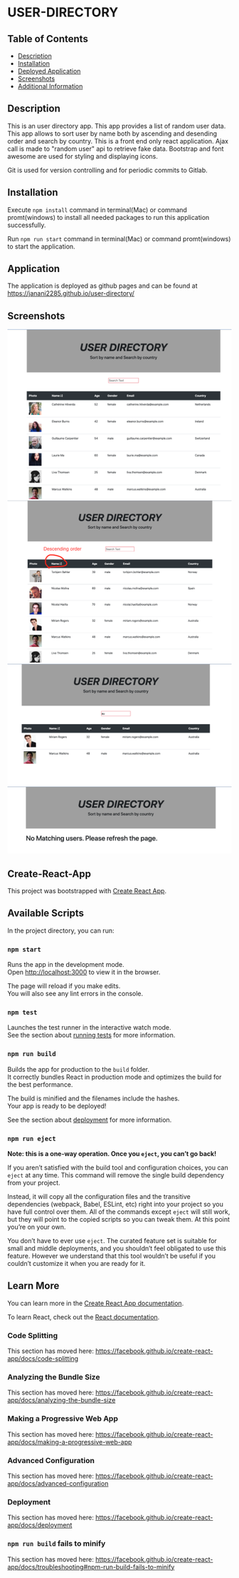 # USER-DIRECTORY

## Table of Contents

* [Description](#description)
* [Installation](#installation)
* [Deployed Application](#application)
* [Screenshots](#screenshots)
* [Additional Information](#Create-React-App)

## Description 

This is an user directory app. This app provides a list of random user data. This app allows to sort user by name both by ascending and desending order and search by country. This is a front end only react application. Ajax call is made to "random user" api to retrieve fake data. Bootstrap and font awesome are used for styling and displaying icons.

Git is used for version controlling and for periodic commits to Gitlab.

## Installation

Execute ``` npm install ``` command in terminal(Mac) or command promt(windows) to install all needed packages to run this application successfully.

Run ``` npm run start ``` command in terminal(Mac) or command promt(windows) to start the application.


## Application

The application is deployed as github pages and can be found at https://janani2285.github.io/user-directory/ 


## Screenshots
 <img src="public/assets/images/1.png"><br>
<img src="public/assets/images/2.png"><br>
<img src="public/assets/images/3.png"><br> 
<img src="public/assets/images/4.png"><br> 



## Create-React-App

This project was bootstrapped with [Create React App](https://github.com/facebook/create-react-app).


## Available Scripts

In the project directory, you can run:

### `npm start`

Runs the app in the development mode.<br />
Open [http://localhost:3000](http://localhost:3000) to view it in the browser.

The page will reload if you make edits.<br />
You will also see any lint errors in the console.

### `npm test`

Launches the test runner in the interactive watch mode.<br />
See the section about [running tests](https://facebook.github.io/create-react-app/docs/running-tests) for more information.

### `npm run build`

Builds the app for production to the `build` folder.<br />
It correctly bundles React in production mode and optimizes the build for the best performance.

The build is minified and the filenames include the hashes.<br />
Your app is ready to be deployed!

See the section about [deployment](https://facebook.github.io/create-react-app/docs/deployment) for more information.

### `npm run eject`

**Note: this is a one-way operation. Once you `eject`, you can’t go back!**

If you aren’t satisfied with the build tool and configuration choices, you can `eject` at any time. This command will remove the single build dependency from your project.

Instead, it will copy all the configuration files and the transitive dependencies (webpack, Babel, ESLint, etc) right into your project so you have full control over them. All of the commands except `eject` will still work, but they will point to the copied scripts so you can tweak them. At this point you’re on your own.

You don’t have to ever use `eject`. The curated feature set is suitable for small and middle deployments, and you shouldn’t feel obligated to use this feature. However we understand that this tool wouldn’t be useful if you couldn’t customize it when you are ready for it.

## Learn More

You can learn more in the [Create React App documentation](https://facebook.github.io/create-react-app/docs/getting-started).

To learn React, check out the [React documentation](https://reactjs.org/).

### Code Splitting

This section has moved here: https://facebook.github.io/create-react-app/docs/code-splitting

### Analyzing the Bundle Size

This section has moved here: https://facebook.github.io/create-react-app/docs/analyzing-the-bundle-size

### Making a Progressive Web App

This section has moved here: https://facebook.github.io/create-react-app/docs/making-a-progressive-web-app

### Advanced Configuration

This section has moved here: https://facebook.github.io/create-react-app/docs/advanced-configuration

### Deployment

This section has moved here: https://facebook.github.io/create-react-app/docs/deployment

### `npm run build` fails to minify

This section has moved here: https://facebook.github.io/create-react-app/docs/troubleshooting#npm-run-build-fails-to-minify
